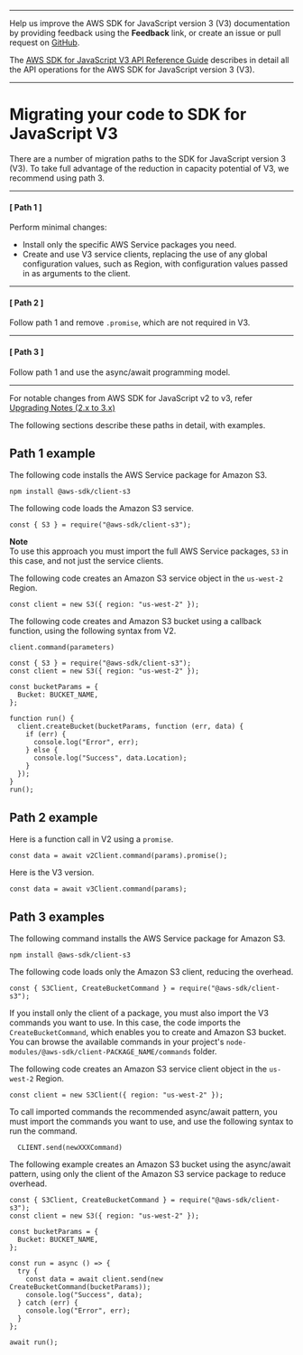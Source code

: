 --------

Help us improve the AWS SDK for JavaScript version 3 \(V3\) documentation by providing feedback using the **Feedback** link, or create an issue or pull request on [GitHub](https://github.com/awsdocs/aws-sdk-for-javascript-v3)\.

 The [AWS SDK for JavaScript V3 API Reference Guide](https://docs.aws.amazon.com/AWSJavaScriptSDK/v3/latest/index.html) describes in detail all the API operations for the AWS SDK for JavaScript version 3 \(V3\)\.

--------

# Migrating your code to SDK for JavaScript V3<a name="migrating-to-v3"></a>

There are a number of migration paths to the SDK for JavaScript version 3 \(V3\)\. To take full advantage of the reduction in capacity potential of V3, we recommend using path 3\.

------
#### [ Path 1 ]

Perform minimal changes:
+ Install only the specific AWS Service packages you need\.
+ Create and use V3 service clients, replacing the use of any global configuration values, such as Region, with configuration values passed in as arguments to the client\.

------
#### [ Path 2 ]

Follow path 1 and remove `.promise`, which are not required in V3\.

------
#### [ Path 3 ]

Follow path 1 and use the async/await programming model\.

------

For notable changes from AWS SDK for JavaScript v2 to v3, refer [Upgrading Notes (2.x to 3.x)](https://github.com/aws/aws-sdk-js-v3/blob/main/UPGRADING.md)

The following sections describe these paths in detail, with examples\.

## Path 1 example<a name="path1-examples"></a>

The following code installs the AWS Service package for Amazon S3\. 

```
npm install @aws-sdk/client-s3
```

The following code loads the Amazon S3 service\.

```
const { S3 } = require("@aws-sdk/client-s3");
```

**Note**  
To use this approach you must import the full AWS Service packages, `S3` in this case, and not just the service clients\.

The following code creates an Amazon S3 service object in the `us-west-2` Region\.

```
const client = new S3({ region: "us-west-2" });
```

The following code creates and Amazon S3 bucket using a callback function, using the following syntax from V2\.

```
client.command(parameters)
```

```
const { S3 } = require("@aws-sdk/client-s3");
const client = new S3({ region: "us-west-2" });

const bucketParams = {
  Bucket: BUCKET_NAME,
};

function run() {
  client.createBucket(bucketParams, function (err, data) {
    if (err) {
      console.log("Error", err);
    } else {
      console.log("Success", data.Location);
    }
  });
}
run();
```

## Path 2 example<a name="path2-examples"></a>

Here is a function call in V2 using a `promise`\.

```
const data = await v2Client.command(params).promise();
```

Here is the V3 version\.

```
const data = await v3Client.command(params);
```

## Path 3 examples<a name="path3-examples"></a>

The following command installs the AWS Service package for Amazon S3\.

```
npm install @aws-sdk/client-s3
```

The following code loads only the Amazon S3 client, reducing the overhead\.

```
const { S3Client, CreateBucketCommand } = require("@aws-sdk/client-s3");
```

If you install only the client of a package, you must also import the V3 commands you want to use\. In this case, the code imports the `CreateBucketCommand`, which enables you to create and Amazon S3 bucket\. You can browse the available commands in your project's `node-modules/@aws-sdk/client-PACKAGE_NAME/commands` folder\. 

The following code creates an Amazon S3 service client object in the `us-west-2` Region\. 

```
const client = new S3Client({ region: "us-west-2" });
```

To call imported commands the recommended async/await pattern, you must import the commands you want to use, and use the following syntax to run the command\.

```
  CLIENT.send(newXXXCommand)
```

The following example creates an Amazon S3 bucket using the async/await pattern, using only the client of the Amazon S3 service package to reduce overhead\.

```
const { S3Client, CreateBucketCommand } = require("@aws-sdk/client-s3");
const client = new S3({ region: "us-west-2" });

const bucketParams = {
  Bucket: BUCKET_NAME,
};

const run = async () => {
  try {
    const data = await client.send(new CreateBucketCommand(bucketParams));
    console.log("Success", data);
  } catch (err) {
    console.log("Error", err);
  }
};

await run();
